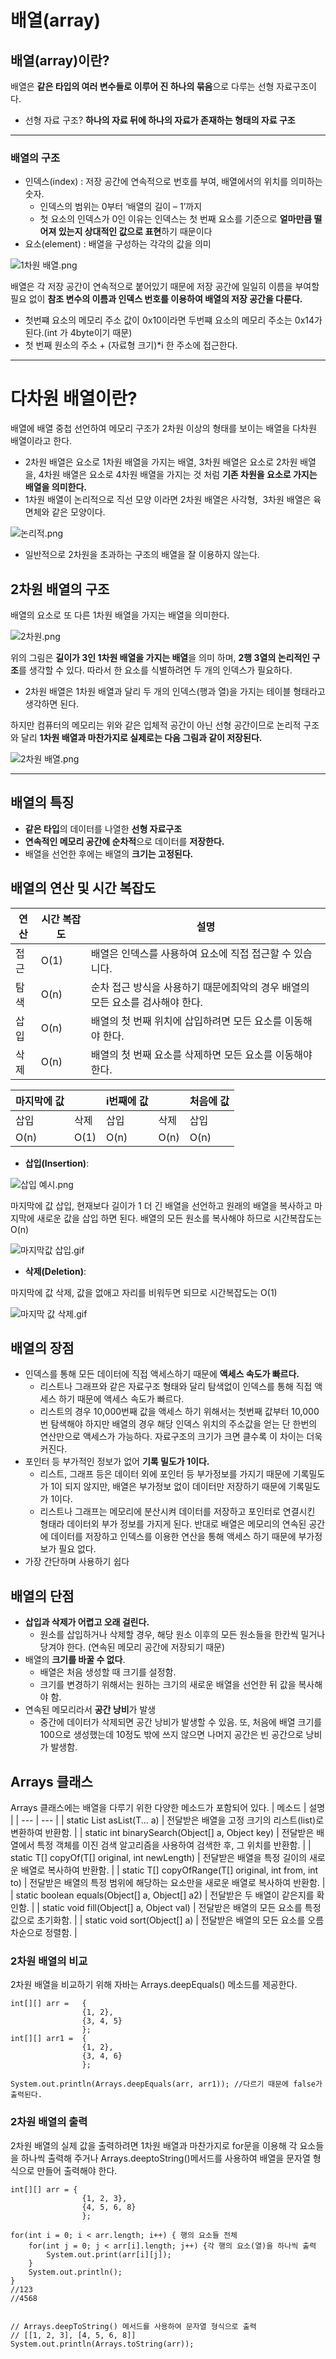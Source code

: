 # 배열(array)

## 배열(array)이란?

배열은 **같은 타입의 여러 변수들로 이루어 진 하나의 묶음**으로 다루는 선형 자료구조이다.

- 선형 자료 구조? **하나의 자료 뒤에 하나의 자료가 존재하는 형태의 자료 구조**

---

### 배열의 구조

- 인덱스(index) : 저장 공간에 연속적으로 번호를 부여, 배열에서의 위치를 의미하는 숫자.
    - 인덱스의 범위는 0부터 ‘배열의 길이 – 1’까지
    - 첫 요소의 인덱스가 0인 이유는 인덱스는 첫 번째 요소를 기준으로 **얼마만큼 떨어져 있는지 상대적인 값으로 표현**하기 때문이다
- 요소(element) : 배열을 구성하는 각각의 값을 의미

![1차원 배열.png](https://prod-files-secure.s3.us-west-2.amazonaws.com/3b793990-edce-47d3-8f7a-9b1cdf3c3038/83f3bad0-7d3a-492d-af16-fd30d69dcd66/1%EC%B0%A8%EC%9B%90_%EB%B0%B0%EC%97%B4.png)

배열은 각 저장 공간이 연속적으로 붙어있기 때문에 저장 공간에 일일히 이름을 부여할 필요 없이 **참조 변수의 이름과 인덱스 번호를 이용하여 배열의 저장 공간을 다룬다.**

- 첫번쨰 요소의 메모리 주소 값이 0x10이라면 두번쨰 요소의 메모리 주소는 0x14가 된다.(int 가 4byte이기 때문)
- 첫 번째 원소의 주소 + (자료형 크기)*i 한 주소에 접근한다.

---

# 다차원 배열이란?

배열에 배열 중첩 선언하여 메모리 구조가 2차원 이상의 형태를 보이는 배열을 다차원 배열이라고 한다.

- 2차원 배열은 요소로 1차원 배열을 가지는 배열, 3차원 배열은 요소로 2차원 배열을, 4차원 배열은 요소로 4차원 배열을 가지는 것 처럼 **기존 차원을 요소로 가지는 배열을 의미한다.**
- 1차원 배열이 논리적으로 직선 모양 이라면 2차원 배열은 사각형,  3차원 배열은 육면체와 같은 모양이다.

![논리적.png](https://prod-files-secure.s3.us-west-2.amazonaws.com/3b793990-edce-47d3-8f7a-9b1cdf3c3038/7120d651-bb55-46e0-82b9-ce2a3fdb0dda/%EB%85%BC%EB%A6%AC%EC%A0%81.png)

- 일반적으로 2차원을 초과하는 구조의 배열을 잘 이용하지 않는다.

## 2차원 배열의 구조

배열의 요소로 또 다른 1차원 배열을 가지는 배열을 의미한다.  

![2차원.png](https://prod-files-secure.s3.us-west-2.amazonaws.com/3b793990-edce-47d3-8f7a-9b1cdf3c3038/40de4165-3f46-48b3-aa9c-279584637723/2%EC%B0%A8%EC%9B%90.png)

위의 그림은 **길이가 3인 1차원 배열을 가지는 배열**을 의미 하며,  **2행 3열의 논리적인 구조**를 생각할 수 있다. 따라서 한 요소를 식별하려면 두 개의 인덱스가 필요하다.

- 2차원 배열은 1차원 배열과 달리 두 개의 인덱스(행과 열)을 가지는 테이블 형태라고 생각하면 된다.

하지만 컴퓨터의 메모리는 위와 같은 입체적 공간이 아닌 선형 공간이므로 논리적 구조와 달리 **1차원 배열과 마찬가지로  실제로는 다음 그림과 같이 저장된다.**

![2차원 배열.png](https://prod-files-secure.s3.us-west-2.amazonaws.com/3b793990-edce-47d3-8f7a-9b1cdf3c3038/045d7d62-1e52-4999-a321-13c110abee34/2%EC%B0%A8%EC%9B%90_%EB%B0%B0%EC%97%B4.png)

---

## 배열의 특징

- **같은 타입**의 데이터를 나열한 **선형 자료구조**
- **연속적인 메모리 공간에 순차적**으로 데이터를 **저장한다.**
- 배열을 선언한 후에는 배열의 **크기는 고정된다.**

## 배열의 연산 및 시간 복잡도

| 연산 | 시간 복잡도 | 설명 |
| --- | --- | --- |
| 접근 | O(1) | 배열은 인덱스를 사용하여 요소에 직접 접근할 수 있습니다. |
| 탐색 | O(n) | 순차 접근 방식을 사용하기 때문에최악의 경우 배열의 모든 요소를 검사해야 한다. |
| 삽입 | O(n) | 배열의 첫 번째 위치에 삽입하려면 모든 요소를 이동해야 한다. |
| 삭제 | O(n) | 배열의 첫 번째 요소를 삭제하면 모든 요소를 이동해야 한다. |

| 마지막에 값 |  | i번째에 값 |  | 처음에 값 |
| --- | --- | --- | --- | --- |
| 삽입 | 삭제 | 삽입 | 삭제 | 삽입 |
| O(n) | O(1) | O(n) | O(n) | O(n) |
- **삽입(Insertion)**:

![삽입 예시.png](https://prod-files-secure.s3.us-west-2.amazonaws.com/3b793990-edce-47d3-8f7a-9b1cdf3c3038/693afa85-a530-48ef-8a0c-7a0f0ed154af/%EC%82%BD%EC%9E%85_%EC%98%88%EC%8B%9C.png)

마지막에 값 삽입, 현재보다 길이가 1 더 긴 배열을 선언하고 원래의 배열을 복사하고 마지막에 새로운 값을 삽입 하면 된다. 배열의 모든 원소를 복사해야 하므로 시간복잡도는 O(n)

![마지막값 삽입.gif](https://prod-files-secure.s3.us-west-2.amazonaws.com/3b793990-edce-47d3-8f7a-9b1cdf3c3038/69590811-c303-4406-ae82-b5b6cff61be0/%EB%A7%88%EC%A7%80%EB%A7%89%EA%B0%92_%EC%82%BD%EC%9E%85.gif)

- **삭제(Deletion)**:

마지막에 값 삭제, 값을 없애고 자리를 비워두면 되므로  시간복잡도는 O(1)

![마지막 값 삭제.gif](https://prod-files-secure.s3.us-west-2.amazonaws.com/3b793990-edce-47d3-8f7a-9b1cdf3c3038/42dca438-5084-4c71-b546-8d142030cdb9/%EB%A7%88%EC%A7%80%EB%A7%89_%EA%B0%92_%EC%82%AD%EC%A0%9C.gif)

## 배열의 장점

- 인덱스를 통해 모든 데이터에 직접 액세스하기 때문에 **액세스 속도가 빠르다.**
    - 리스트나 그래프와 같은 자료구조 형태와 달리 탐색없이 인덱스를 통해 직접 액세스 하기 때문에 액세스 속도가 빠르다.
    - 리스트의 경우 10,000번째 값을 액세스 하기 위해서는 첫번째 값부터 10,000번 탐색해야 하지만 배열의 경우 해당 인덱스 위치의 주소값을 얻는 단 한번의 연산만으로 액세스가 가능하다. 자료구조의 크기가 크면 클수록 이 차이는 더욱 커진다.
- 포인터 등 부가적인 정보가 없어 **기록 밀도가 1이다.**
    - 리스트, 그래프 등은 데이터 외에 포인터 등 부가정보를 가지기 때문에 기록밀도가 1이 되지 않지만, 배열은 부가정보 없이 데이터만 저장하기 때문에 기록밀도가 1이다.
    - 리스트나 그래프는 메모리에 분산시켜 데이터를 저장하고 포인터로 연결시킨 형태라 데이터외 부가 정보를 가지게 된다. 반대로 배열은 메모리의 연속된 공간에 데이터를 저장하고 인덱스를 이용한 연산을 통해 액세스 하기 때문에 부가정보가 필요 없다.
- 가장 간단하며 사용하기 쉽다

## 배열의 단점

- **삽입과 삭제가 어렵고 오래 걸린다.**
    - 원소를 삽입하거나 삭제할 경우, 해당 원소 이후의 모든 원소들을 한칸씩 밀거나 당겨야 한다. (연속된 메모리 공간에 저장되기 때문)
- 배열의 **크기를 바꿀 수 없다**.
    - 배열은 처음 생성할 때 크기를 설정함.
    - 크기를 변경하기 위해서는 원하는 크기의 새로운 배열을 선언한 뒤 값을 복사해야 함.
- 연속된 메모리라서 **공간 낭비**가 발생
    - 중간에 데이터가 삭제되면 공간 낭비가 발생할 수 있음. 또, 처음에 배열 크기를 100으로 생성했는데 10정도 밖에 쓰지 않으면 나머지 공간은 빈 공간으로 낭비가 발생함.
 

## Arrays 클래스
Arrays 클래스에는 배열을 다루기 위한 다양한 메소드가 포함되어 있다.
| 메소드 | 설명 |
| --- | --- |
| static <T> List<T> asList(T... a) | 전달받은 배열을 고정 크기의 리스트(list)로 변환하여 반환함. |
| static int binarySearch(Object[] a, Object key) | 전달받은 배열에서 특정 객체를 이진 검색 알고리즘을 사용하여 검색한 후, 그 위치를 반환함. |
| static <T> T[] copyOf(T[] original, int newLength) | 전달받은 배열을 특정 길이의 새로운 배열로 복사하여 반환함. |
| static <T> T[] copyOfRange(T[] original, int from, int to) | 전달받은 배열의 특정 범위에 해당하는 요소만을 새로운 배열로 복사하여 반환함. |
| static boolean equals(Object[] a, Object[] a2) | 전달받은 두 배열이 같은지를 확인함. |
| static void fill(Object[] a, Object val) | 전달받은 배열의 모든 요소를 특정 값으로 초기화함. |
| static void sort(Object[] a) | 전달받은 배열의 모든 요소를 오름차순으로 정렬함. |

### 2차원 배열의 비교
2차원 배열을 비교하기 위해 자바는 Arrays.deepEquals() 메소드를 제공한다.
```
int[][] arr = 	{
				{1, 2},
				{3, 4, 5}
				};
int[][] arr1 = 	{
				{1, 2},
				{3, 4, 6}
				};

System.out.println(Arrays.deepEquals(arr, arr1)); //다르기 때문에 false가 출력된다.
```

### 2차원 배열의 출력
2차원 배열의 실제 값을 출력하려면 1차원 배열과 마찬가지로 for문을 이용해 각 요소들을 하나씩 출력해 주거나 Arrays.deeptoString()메서드를 사용하여 배열을 문자열 형식으로 만들어 출력해야 한다.
```
int[][] arr = { 
				{1, 2, 3},
				{4, 5, 6, 8}
				};
                
for(int i = 0; i < arr.length; i++) { 행의 요소들 전체
	for(int j = 0; j < arr[i].length; j++) {각 행의 요소(열)을 하나씩 출력
		System.out.print(arr[i][j]);
	}
	System.out.println();
}
//123
//4568


// Arrays.deepToString() 메서드를 사용하여 문자열 형식으로 출력
// [[1, 2, 3], [4, 5, 6, 8]]
System.out.println(Arrays.toString(arr));
```
